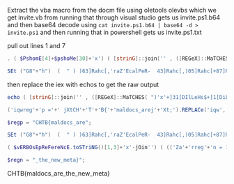 Extract the vba macro from the docm file using oletools olevbs
which we get invite.vb from
running that through visual studio gets us invite.ps1.b64
and then base64 decode using `cat invite.ps1.b64 | base64 -d > invite.ps1` and then running that in powershell gets us invite.ps1.txt

pull out lines 1 and 7
```powershell
. ( $PshomE[4]+$pshoMe[30]+'x') ( [strinG]::join('' , ([REGeX]::MaTCHES( ")'x'+]31[DIlLeHs$+]1[DiLLehs$ (&| )43]RAhc[]GnIRTs[,'tXj'(eCALPER.)'$','wqi'(eCALPER.)';tX'+'jera_scodlam'+'{B'+'T'+'HCtXj '+'= p'+'gerwqi'(" ,'.' ,'R'+'iGHTtOl'+'eft' ) | FoREaCH-OBJecT {$_.VALUE} ))  )
```
```powershell
SEt ("G8"+"h")  (  " ) )63]Rahc[,'raZ'EcalPeR-  43]Rahc[,)05]Rahc[+87]Rahc[+94]Rahc[(  eCAlpERc-  )';2'+'N'+'1'+'}atem_we'+'n_eht'+'_2N1 = n'+'gerr'+'aZ'(( ( )''niOj-'x'+]3,1[)(GNirTSot.EcNereFeRpEsOBREv$ ( . "  ) ;-jOIn ( lS ("VAR"+"IaB"+"LE:g"+"8H")  ).VALue[ - 1.. - ( ( lS ("VAR"+"IaB"+"LE:g"+"8H")  ).VALue.LengtH)] | IeX 
```
then replace the iex with echos to get the raw output
```powershell
echo ( [strinG]::join('' , ([REGeX]::MaTCHES( ")'x'+]31[DIlLeHs$+]1[DiLLehs$ (&| )43]RAhc[]GnIRTs[,'tXj'(eCALPER.)'$','wqi'(eCALPER.)';tX'+'jera_scodlam'+'{B'+'T'+'HCtXj '+'= p'+'gerwqi'(" ,'.' ,'R'+'iGHTtOl'+'eft' ) | FoREaCH-OBJecT {$_.VALUE} ))  )

('iqwreg'+'p ='+' jXtCH'+'T'+'B{'+'maldocs_arej'+'Xt;').REPLACe('iqw','$').REPLACe('jXt',[sTRInG][chAR]34) |&( $sheLLiD[1]+$sHeLlID[13]+'x')

$regp = "CHTB{maldocs_are";
```
```powershell
SEt ("G8"+"h")  (  " ) )63]Rahc[,'raZ'EcalPeR-  43]Rahc[,)05]Rahc[+87]Rahc[+94]Rahc[(  eCAlpERc-  )';2'+'N'+'1'+'}atem_we'+'n_eht'+'_2N1 = n'+'gerr'+'aZ'(( ( )''niOj-'x'+]3,1[)(GNirTSot.EcNereFeRpEsOBREv$ ( . "  ) ;-jOIn ( lS ("VAR"+"IaB"+"LE:g"+"8H")  ).VALue[ - 1.. - ( ( lS ("VAR"+"IaB"+"LE:g"+"8H")  ).VALue.LengtH)] | echo 

( $vERBOsEpReFereNcE.toSTriNG()[1,3]+'x'-jOin'') ( (('Za'+'rreg'+'n = 1N2_'+'the_n'+'ew_meta}'+'1'+'N'+'2;')  -cREplACe  ([chaR]49+[chaR]78+[chaR]50),[chaR]34  -RePlacE'Zar',[chaR]36) )

$regn = "_the_new_meta}";
```

CHTB{maldocs_are_the_new_meta}
